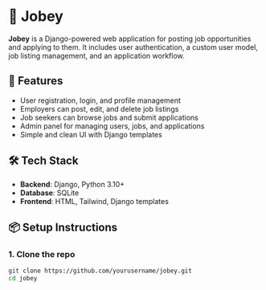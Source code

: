 # 💼 Jobey

**Jobey** is a Django-powered web application for posting job opportunities and applying to them. It includes user authentication, a custom user model, job listing management, and an application workflow.

## 🚀 Features

- User registration, login, and profile management
- Employers can post, edit, and delete job listings
- Job seekers can browse jobs and submit applications
- Admin panel for managing users, jobs, and applications
- Simple and clean UI with Django templates

## 🛠 Tech Stack

- **Backend**: Django, Python 3.10+
- **Database**: SQLite
- **Frontend**: HTML, Tailwind, Django templates

## 📦 Setup Instructions

### 1. Clone the repo

```bash
git clone https://github.com/yourusername/jobey.git
cd jobey
